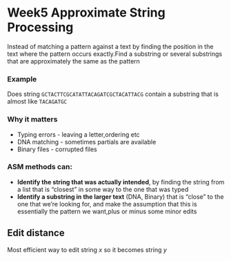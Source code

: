 # Week5 Approximate String Processing

Instead of matching a pattern against a text by finding the position in the text where the pattern occurs exactly.Find a substring or several substrings that are approximately the same as the pattern

### Example

Does string `GCTACTTCGCATATTACAGATCGCTACATTACG` contain a substring that is almost like `TACAGATGC`

### Why it matters

- Typing errors - leaving a letter,ordering etc
- DNA matching - sometimes partials are available
- Binary files - corrupted files

### ASM methods can:

- **Identify the string that was actually intended**, by finding the string from a list that is “closest” in some way to the one that was typed
- **Identify a substring in the larger text** (DNA, Binary) that is “close” to the one that we’re looking for, and make the assumption that this is essentially the pattern we want,plus or minus some minor edits

## Edit distance

Most efficient way to edit string _x_ so it becomes string _y_
